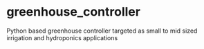 # greenhouse_controller
Python based greenhouse controller targeted as small to mid sized irrigation and hydroponics applications
